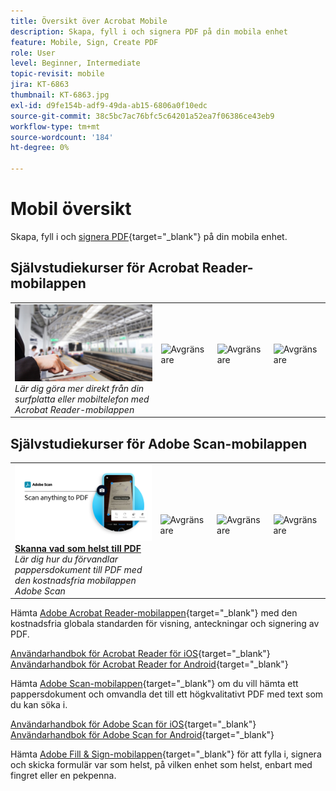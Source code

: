 ```yaml
---
title: Översikt över Acrobat Mobile
description: Skapa, fyll i och signera PDF på din mobila enhet
feature: Mobile, Sign, Create PDF
role: User
level: Beginner, Intermediate
topic-revisit: mobile
jira: KT-6863
thumbnail: KT-6863.jpg
exl-id: d9fe154b-adf9-49da-ab15-6806a0f10edc
source-git-commit: 38c5bc7ac76bfc5c64201a52ea7f06386ce43eb9
workflow-type: tm+mt
source-wordcount: '184'
ht-degree: 0%

---
```


# Mobil översikt

Skapa, fyll i och [signera PDF](https://www.adobe.com/se/acrobat/online/sign-pdf.html){target="_blank"} på din mobila enhet.

## Självstudiekurser för Acrobat Reader-mobilappen

<table style="table-layout:fixed">
<tr>
  <td>
    <a href="../getting-started/productivity.md">
      <img alt="Produktivitet i farten" src="../assets/productivity.png" />
    </a>
    </div>
    <em>Lär dig göra mer direkt från din surfplatta eller mobiltelefon med Acrobat Reader-mobilappen</em>
    <br>
  </td>
  <td>
   <img alt="Avgränsare" src="../assets/Whitespacer.png" />
    <div>
    <br>
  </td>
  <td>
   <img alt="Avgränsare" src="../assets/Whitespacer.png" />
    <div>
    <br>
  </td>
   <td>
   <img alt="Avgränsare" src="../assets/Whitespacer.png" />
    <div>
    <br>
  </td>
</tr>
</table>

## Självstudiekurser för Adobe Scan-mobilappen

<table style="table-layout:fixed">
<tr>
  <td>
    <a href="scan-mobile-app.md">
      <img alt="Skanna till PDF" src="../assets/Scanmobile.png" />
    </a>
    <div>
     <a href="scan-mobile-app.md"><strong>Skanna vad som helst till PDF</strong></a>
    </div>
    <em>Lär dig hur du förvandlar pappersdokument till PDF med den kostnadsfria mobilappen Adobe Scan</em>
    <br>
  </td>
  <td>
   <img alt="Avgränsare" src="../assets/Whitespacer.png" />
    <div>
    <br>
  </td>
  <td>
   <img alt="Avgränsare" src="../assets/Whitespacer.png" />
    <div>
    <br>
  </td>
   <td>
   <img alt="Avgränsare" src="../assets/Whitespacer.png" />
    <div>
    <br>
  </td>
</tr>
</table>

Hämta [Adobe Acrobat Reader-mobilappen](https://www.adobe.com/acrobat/mobile/acrobat-reader.html){target="_blank"} med den kostnadsfria globala standarden för visning, anteckningar och signering av PDF.

[Användarhandbok för Acrobat Reader för iOS](https://www.adobe.com/devnet-docs/acrobat/ios/en/){target="_blank"}
[Användarhandbok för Acrobat Reader for Android](https://www.adobe.com/devnet-docs/acrobat/android/en/){target="_blank"}

Hämta [Adobe Scan-mobilappen](https://www.adobe.com/acrobat/mobile/scanner-app.html){target="_blank"} om du vill hämta ett pappersdokument och omvandla det till ett högkvalitativt PDF med text som du kan söka i.

[Användarhandbok för Adobe Scan för iOS](https://www.adobe.com/devnet-docs/adobescan/ios/en/){target="_blank"}
[Användarhandbok för Adobe Scan for Android](https://www.adobe.com/devnet-docs/adobescan/android/en/){target="_blank"}

Hämta [Adobe Fill &amp; Sign-mobilappen](https://www.adobe.com/acrobat/mobile/fill-sign-pdfs.html){target="_blank"} för att fylla i, signera och skicka formulär var som helst, på vilken enhet som helst, enbart med fingret eller en pekpenna.
